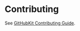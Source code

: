 # Contributing

See [GitHubKit Contributing Guide](https://yanyongyu.github.io/githubkit/contributing/).
